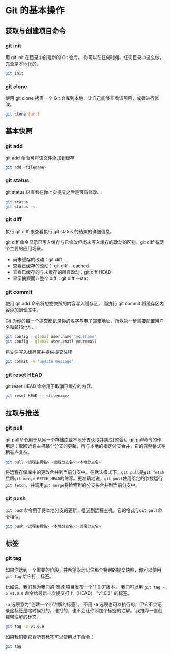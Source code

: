 # Git 的基本操作

## 获取与创建项目命令

### git init

用 git init 在目录中创建新的 Git 仓库。 你可以在任何时候、任何目录中这么做，完全是本地化的。

```bash
git init
```

### git clone

使用 git clone 拷贝一个 Git 仓库到本地，让自己能够查看该项目，或者进行修改。

```bash
git clone [url]
```

## 基本快照

### git add

git add 命令可将该文件添加到缓存

```bash
git add <filename>
```

### git status

git status 以查看在你上次提交之后是否有修改。

```bash
git status
git status -s
```

### git diff

执行 git diff 来查看执行 git status 的结果的详细信息。

git diff 命令显示已写入缓存与已修改但尚未写入缓存的改动的区别。git diff 有两个主要的应用场景。

- 尚未缓存的改动：git diff
- 查看已缓存的改动： git diff --cached
- 查看已缓存的与未缓存的所有改动：git diff HEAD
- 显示摘要而非整个 diff：git diff --stat

### git commit

使用 git add 命令将想要快照的内容写入缓存区， 而执行 git commit 将缓存区内容添加到仓库中。

Git 为你的每一个提交都记录你的名字与电子邮箱地址，所以第一步需要配置用户名和邮箱地址。

```bash
git config --global user.name 'yourname'
git config --global user.email youremail
```

将文件写入缓存区并提供提交注释

```bash
git commit -m 'update message'
```

### git reset HEAD

git reset HEAD 命令用于取消已缓存的内容。

```bash
git reset HEAD -- <filename>
```

## 拉取与推送

### git pull

git pull命令用于从另一个存储库或本地分支获取并集成(整合)。git pull命令的作用是：取回远程主机某个分支的更新，再与本地的指定分支合并，它的完整格式稍稍有点复杂。

```bash
git pull <远程主机名> <远程分支名>:<本地分支名>
```

将远程存储库中的更改合并到当前分支中。在默认模式下，`git pull`是`git fetch`后跟`git merge FETCH_HEAD`的缩写。更准确地说，`git pull`使用给定的参数运行`git fetch`，并调用`git merge`将检索到的分支头合并到当前分支中。

### git push

`git push`命令用于将本地分支的更新，推送到远程主机。它的格式与`git pull`命令相似。

```bash
git push <远程主机名> <本地分支名>:<远程分支名>
```

## 标签

### git tag

如果你达到一个重要的阶段，并希望永远记住那个特别的提交快照，你可以使用 `git tag` 给它打上标签。

比如说，我们想为我们的 商城 项目发布一个"1.0.0"版本。 我们可以用 `git tag -a v1.0.0` 命令给最新一次提交打上（HEAD） "v1.0.0" 的标签。

`-a` 选项意为"创建一个带注解的标签"。 不用 -a 选项也可以执行的，但它不会记录这标签是啥时候打的，谁打的，也不会让你添加个标签的注解。 我推荐一直创建带注解的标签。

```bash
git tag -a v1.0.0
```

如果我们要查看所有标签可以使用以下命令：

```bash
git tag
```